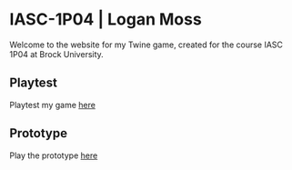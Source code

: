 # IASC-1P04 | Logan Moss

Welcome to the website for my Twine game, created for the course IASC 1P04 at Brock University.

## Playtest
Playtest my game [here](playtest/playtest)

## Prototype
Play the prototype [here](prototype/TwineGamePrototype.html)
